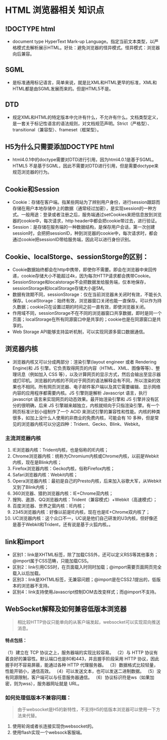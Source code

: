# HTML 浏览器相关 知识点
## !DOCTYPE html
+ document type HyperText Mark-up Language。指定当前文本类型，以严格模式去解析展示HTML。好处：避免浏览器的怪异模式。怪异模式：浏览器向后兼容。
## SGML
+ 是标准通用标记语言，简单来说，就是比XML和HTML更早的标准，XML和HTML都是由SGML发展而来的。但是HTML5不是。
## DTD
+ 规定XML和HTML的特定版本中允许有什么，不允许有什么。文档类型定义，是一套关于标记性语言的语法规则，对文档规范声明。Strict（严格型）、transitional（兼容型）、frameset（框架型）。
## H5为什么只需要添加DOCTYPE html
+ html4.0.1中的doctype需要对DTD进行引用，因为html4.0.1是基于SGML。HTML5 不是基于SGML，因此不需要对DTD进行引用，但是需要doctype来规范浏览器的行为。
## Cookie和Session
+ Cookie：存储在客户端。指某些网站为了辨别用户身份，进行session跟踪而存储在用户本地存储中上的数据（通常经过加密），是实现session的一种方式。一般用途：登录或者注册之后，服务端通过setCookies来把信息放到浏览器的cookie中，每次请求，http header中都会把cookie带过去，进行验证。
+ Session：是存储在服务端的一种数据结构，是保存用户会话，第一次创建session时，会把把sessionID，种到浏览器的cookie中，每次请求时，都会通过cookie把sessionID带给服务端，因此可以进行身份识别。

## Cookie、localStorge、sessionStorge的区别：
+ Cookie数据始终都会在http中携带，即使你不需要。即会在浏览器中来回传递，cookie存储大小不能超过4k，因为每次HTTP请求都会携带Cookie。
+ SessionStorage和localstorage不会把数据发给服务端，仅本地保存，sessionStorage和localStorage存储大小是5M。
+ 数据有效期不同，sessionStorage：仅在当前浏览器未关闭时有效，不能长久保存。LocalStorage：始终有效，浏览器窗口关闭也能一直保存。可以作为持久数据；cookie只在设置过期的时间之前一直有效，即使浏览器关闭。
+ 作用域不同，sessionStorage不在不同的浏览器窗口共享数据，即时是同一个页面；localStorage在所有同源窗口中是共享的；cookie也是在同源窗口是共享的。
+ Web Storage API能够支持监听机制，可以实现同源多窗口数据通信。

## 浏览器内核
+ 浏览器内核又可以分成两部分：渲染引擎(layout engineer 或者 Rendering Engine)和 JS 引擎。它负责取得网页的内容（HTML、XML、图像等等）、整理讯息（例如加入 CSS 等），以及计算网页的显示方式，然后会输出至显示器或打印机。浏览器的内核的不同对于网页的语法解释会有不同，所以渲染的效果也不相同。所有网页浏览器、电子邮件客户端以及其它需要编辑、显示网络内容的应用程序都需要内核。JS 引擎则是解析 Javascript 语言，执行 javascript 语言来实现网页的动态效果。最开始渲染引擎和 JS 引擎并没有区分的很明确，后来 JS 引擎越来越独立，内核就倾向于只指渲染引擎。有一个网页标准计划小组制作了一个 ACID 来测试引擎的兼容性和性能。内核的种类很多，如加上没什么人使用的非商业的免费内核，可能会有 10 多种，但是常见的浏览器内核可以分这四种：Trident、Gecko、Blink、Webkit。
### 主流浏览器内核
1. IE浏览器内核：Trident内核，也是俗称的IE内核；
2. Chrome浏览器内核：统称为Chromium内核或Chrome内核，以前是Webkit内核，现在是Blink内核；
3. Firefox浏览器内核：Gecko内核，俗称Firefox内核；
4. Safari浏览器内核：Webkit内核；
5. Opera浏览器内核：最初是自己的Presto内核，后来加入谷歌大军，从Webkit又到了Blink内核；
6. 360浏览器、猎豹浏览器内核：IE+Chrome双内核；
7. 搜狗、遨游、QQ浏览器内核：Trident（兼容模式）+Webkit（高速模式）；
8. 百度浏览器、世界之窗内核：IE内核；
9. 2345浏览器内核：好像以前是IE内核，现在也是IE+Chrome双内核了；
10. UC浏览器内核：这个众口不一，UC说是他们自己研发的U3内核，但好像还是基于Webkit和Trident，还有说是基于火狐内核。。

## link和import
+ 区别1：link是XHTML标签，除了加载CSS外，还可以定义RSS等其他事务；@import属于CSS范畴，只能加载CSS。
+ 区别2：link引用CSS时，在页面载入时同时加载；@import需要页面网页完全载入以后加载。
+ 区别3：link是XHTML标签，无兼容问题；@import是在CSS2.1提出的，低版本的浏览器不支持。
+ 区别4：link支持使用Javascript控制DOM去改变样式；而@import不支持。

## WebSocket解释及如何兼容低版本浏览器
> 相比较HTTP协议只能单向的从客户端发起，websocket可以实现双向推送消息。
#### 特点包括：
（1）建立在 TCP 协议之上，服务器端的实现比较容易。
（2）与 HTTP 协议有着良好的兼容性。默认端口也是80和443，并且握手阶段采用 HTTP 协议，因此握手时不容易屏蔽，能通过各种 HTTP 代理服务器。
（3）数据格式比较轻量，性能开销小，通信高效。
（4）可以发送文本，也可以发送二进制数据。
（5）没有同源限制，客户端可以与任意服务器通信。
（6）协议标识符是ws（如果加密，则为wss），服务器网址就是 URL。
### 如何处理低版本不兼容问题：
> 由于websocket是H5的新特性，不支持H5的低版本浏览器可以使用一下方法来代替。
1. 使用轮询或者长连接实现伪websocket的。
2. 使用flash实现一个websock客服端。
